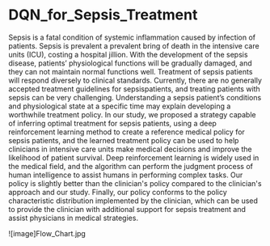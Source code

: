# DQN_for_Sepsis_Treatment

Sepsis is a fatal condition of systemic inflammation caused by infection of patients. Sepsis is prevalent a prevalent bring of death in the intensive care units (ICU), costing a hospital jillion. With the development of the sepsis disease, patients’ physiological functions will be gradually damaged, and they can not maintain normal functions well. Treatment of sepsis patients will respond diversely to clinical standards. Currently, there are no generally accepted treatment guidelines for sepsispatients, and treating patients with sepsis can be very challenging. Understanding a sepsis patient’s conditions and physiological state at a specific time may explain developing a worthwhile treatment policy. In our study, we proposed a strategy capable of inferring optimal treatment for sepsis patients, using a deep reinforcement learning method to create a reference medical policy for sepsis patients, and the learned treatment policy can be used to help clinicians in intensive care units make medical decisions and improve the likelihood of patient survival. Deep reinforcement learning is widely used in the medical field, and the algorithm can perform the judgment process of human intelligence to assist humans in performing complex tasks. Our policy is slightly better than the clinician's policy compared to the clinician's approach and our study. Finally, our policy conforms to the policy characteristic distribution implemented by the clinician, which can be used to provide the clinician with additional support for sepsis treatment and assist physicians in medical strategies.

![image]Flow_Chart.jpg

